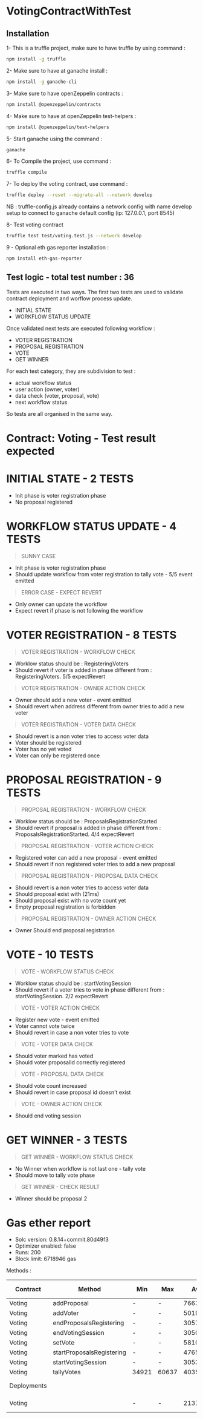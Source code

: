 # VotingContractWithTest

## Installation

1- This is a truffle project, make sure to have truffle by using command :

```sh
npm install -g truffle
```

2- Make sure to have at ganache install :

```sh
npm install -g ganache-cli
```

3- Make sure to have openZeppelin contracts :

```sh
npm install @openzeppelin/contracts
```

4- Make sure to have at openZeppelin test-helpers :

```sh
npm install @openzeppelin/test-helpers
```

5- Start ganache using the command :

```sh
ganache
```

6- To Compile the project, use command :

```sh
truffle compile
```

7- To deploy the voting contract, use command :

```sh
truffle deploy --reset --migrate-all --network develop
```

NB : truffle-config.js already contains a network config with name develop setup to connect to ganache default config (ip: 127.0.0.1, port 8545)

8- Test voting contract

```sh
truffle test test/voting.test.js --network develop
```

9 - Optional eth gas reporter installation :

```sh
npm install eth-gas-reporter
```

## Test logic - total test number : 36

Tests are executed in two ways.
The first two tests are used to validate contract deployment and worflow process update.

- INITIAL STATE
- WORKFLOW STATUS UPDATE

Once validated next tests are executed following workflow :

- VOTER REGISTRATION
- PROPOSAL REGISTRATION
- VOTE
- GET WINNER

For each test category, they are subdivision to test :

- actual workflow status
- user action (owner, voter)
- data check (voter, proposal, vote)
- next workflow status

So tests are all organised in the same way.

# Contract: Voting - Test result expected

# INITIAL STATE - 2 TESTS

- Init phase is voter registration phase
- No proposal registered

# WORKFLOW STATUS UPDATE - 4 TESTS

> SUNNY CASE
- Init phase is voter registration phase
- Should update workflow from voter registration to tally vote - 5/5 event emitted
> ERROR CASE - EXPECT REVERT
- Only owner can update the workflow
- Expect revert if phase is not following the workflow

# VOTER REGISTRATION - 8 TESTS

> VOTER REGISTRATION - WORKFLOW CHECK
- Worklow status should be : RegisteringVoters
- Should revert if voter is added in phase different from : RegisteringVoters. 5/5 expectRevert
> VOTER REGISTRATION - OWNER ACTION CHECK
- Owner should add a new voter - event emitted
- Should revert when address different from owner tries to add a new voter
> VOTER REGISTRATION - VOTER DATA CHECK
- Should revert is a non voter tries to access voter data
- Voter should be registered
- Voter has no yet voted
- Voter can only be registered once

# PROPOSAL REGISTRATION - 9 TESTS

> PROPOSAL REGISTRATION - WORKFLOW CHECK
- Worklow status should be : ProposalsRegistrationStarted
- Should revert if proposal is added in phase different from : ProposalsRegistrationStarted. 4/4 expectRevert
> PROPOSAL REGISTRATION - VOTER ACTION CHECK
- Registered voter can add a new proposal - event emitted
- Should revert if non registered voter tries to add a new proposal
> PROPOSAL REGISTRATION - PROPOSAL DATA CHECK
- Should revert is a non voter tries to access voter data
- Should proposal exist with (21ms)
- Should proposal exist with no vote count yet
- Empty proposal registration is forbidden
> PROPOSAL REGISTRATION - OWNER ACTION CHECK
- Owner Should end proposal registration

# VOTE - 10 TESTS

> VOTE - WORKFLOW STATUS CHECK
- Worklow status should be : startVotingSession
- Should revert if a voter tries to vote in phase different from : startVotingSession. 2/2 expectRevert
> VOTE - VOTER ACTION CHECK
- Register new vote - event emitted
- Voter cannot vote twice
- Should revert in case a non voter tries to vote
> VOTE - VOTER DATA CHECK
- Should voter marked has voted
- Should voter proposalId correctly registered
> VOTE - PROPOSAL DATA CHECK
- Should vote count increased
- Should revert in case proposal id doesn't exist
> VOTE - OWNER ACTION CHECK
- Should end voting session

# GET WINNER - 3 TESTS

> GET WINNER - WORKFLOW STATUS CHECK
- No Winner when workflow is not last one - tally vote
- Should move to tally vote phase
> GET WINNER - CHECK RESULT
- Winner should be proposal 2

# Gas ether report

- Solc version: 0.8.14+commit.80d49f3
- Optimizer enabled: false
- Runs: 200
- Block limit: 6718946 gas

Methods :

| Contract    | Method                    | Min   | Max   | Avg     | # calls    | eur (avg) |
| ----------- | ------------------------- | ----- | ----- | ------- | ---------- | --------- |
| Voting      | addProposal               | -     | -     | 76632   | 11         |-          |
| Voting      | addVoter                  | -     | -     | 50196   | 17         |-          |
| Voting      | endProposalsRegistering   | -     | -     | 30575   | 11         |-          |
| Voting      | endVotingSession          | -     | -     | 30509   | 9          |-          |
| Voting      | setVote                   | -     | -     | 58101   | 12         |-          |
| Voting      | startProposalsRegistering | -     | -     | 47653   | 11         |-          |
| Voting      | startVotingSession        | -     | -     | 30530   | 12         |-          |
| Voting      | tallyVotes                | 34921 | 60637 | 40355   | 10         |-          |
| Deployments |                           |       |       |         | % of limit |-          |
| Voting      |                           |-      |-      | 2137238 | 31.8 %     |-          |
